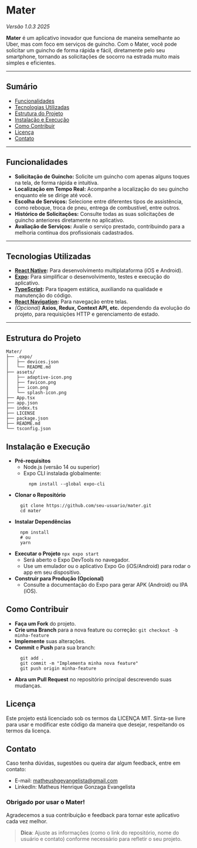 # Mater
*Versão 1.0.3 2025*

**Mater** é um aplicativo inovador que funciona de maneira semelhante ao Uber, mas com foco em serviços de guincho. Com o Mater, você pode solicitar um guincho de forma rápida e fácil, diretamente pelo seu smartphone, tornando as solicitações de socorro na estrada muito mais simples e eficientes.

---

## Sumário

- [Funcionalidades](#funcionalidades)
- [Tecnologias Utilizadas](#tecnologias-utilizadas)
- [Estrutura do Projeto](#estrutura-do-projeto)
- [Instalação e Execução](#instalação-e-execução)
- [Como Contribuir](#como-contribuir)
- [Licença](#licença)
- [Contato](#contato)

---

## Funcionalidades

- **Solicitação de Guincho:** Solicite um guincho com apenas alguns toques na tela, de forma rápida e intuitiva.  
- **Localização em Tempo Real:** Acompanhe a localização do seu guincho enquanto ele se dirige até você.  
- **Escolha de Serviços:** Selecione entre diferentes tipos de assistência, como reboque, troca de pneu, entrega de combustível, entre outros.  
- **Histórico de Solicitações:** Consulte todas as suas solicitações de guincho anteriores diretamente no aplicativo.  
- **Avaliação de Serviços:** Avalie o serviço prestado, contribuindo para a melhoria contínua dos profissionais cadastrados.

---

## Tecnologias Utilizadas

- **[React Native](https://reactnative.dev/):** Para desenvolvimento multiplataforma (iOS e Android).  
- **[Expo](https://expo.dev/):** Para simplificar o desenvolvimento, testes e execução do aplicativo.  
- **[TypeScript](https://www.typescriptlang.org/):** Para tipagem estática, auxiliando na qualidade e manutenção do código.  
- **[React Navigation](https://reactnavigation.org/):** Para navegação entre telas.  
- *(Opcional)* **Axios, Redux, Context API, etc.** dependendo da evolução do projeto, para requisições HTTP e gerenciamento de estado.

---

## Estrutura do Projeto

```plaintext
Mater/
├── .expo/
│   ├── devices.json
│   └── README.md
├── assets/
│   ├── adaptive-icon.png
│   ├── favicon.png
│   ├── icon.png
│   └── splash-icon.png
├── App.tsx
├── app.json
├── index.ts
├── LICENSE
├── package.json
├── README.md
└── tsconfig.json
```

## Instalação e Execução
- **Pré-requisitos**
  - Node.js (versão 14 ou superior)
  - Expo CLI instalada globalmente:
    ```
      npm install --global expo-cli
    ```
- **Clonar o Repositório**
  ```
    git clone https://github.com/seu-usuario/mater.git
    cd mater
  ```
- **Instalar Dependências**
  ```
    npm install
    # ou
    yarn
  ```
- **Executar o Projeto**
  ```npx expo start```
  - Será aberto o Expo DevTools no navegador.
  - Use um emulador ou o aplicativo Expo Go (iOS/Android) para rodar o app em seu dispositivo.
- **Construir para Produção (Opcional)**
  - Consulte a documentação do Expo para gerar APK (Android) ou IPA (iOS).

## Como Contribuir
- **Faça um Fork** do projeto.
- **Crie uma Branch** para a nova feature ou correção:
  ```git checkout -b minha-feature```
- **Implemente** suas alterações.
- **Commit** e **Push** para sua branch:
  ```
    git add .
    git commit -m "Implementa minha nova feature"
    git push origin minha-feature
  ```
- **Abra um Pull Request** no repositório principal descrevendo suas mudanças.

## Licença
Este projeto está licenciado sob os termos da LICENÇA MIT. Sinta-se livre para usar e modificar este código da maneira que desejar, respeitando os termos da licença.

## Contato
Caso tenha dúvidas, sugestões ou queira dar algum feedback, entre em contato:

- E-mail: matheushgevangelista@gmail.com
- LinkedIn: Matheus Henrique Gonzaga Evangelista

### Obrigado por usar o Mater!
Agradecemos a sua contribuição e feedback para tornar este aplicativo cada vez melhor.


> **Dica**: Ajuste as informações (como o link do repositório, nome do usuário e contato) conforme necessário para refletir o seu projeto.
